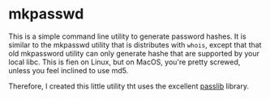 # mkpasswd
This is a simple command line utility to generate password hashes.  It is similar to the mkpasswd utility that is
distributes with `whois`, except that that old mkpassword utility can only generate hashe that are supported by your
local libc.  This is fien on Linux, but on MacOS, you're pretty screwed, unless you feel inclined to use md5.

Therefore, I created this little utility tht uses the excellent [passlib](https://passlib.readthedocs.io/en/stable/)
library.
